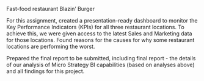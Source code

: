 Fast-food restaurant Blazin’ Burger

For this assignment, created a presentation-ready dashboard to monitor the Key Performance Indicators (KPIs) for all three restaurant locations. To achieve this, we were given access to the latest Sales and Marketing data for those locations. Found reasons for the causes for why some restaurant locations are performing the worst.

Prepared the final report to be submitted, including final report - the details of our analysis of Micro Strategy BI capabilities (based on analyses above) and all findings for this project.
